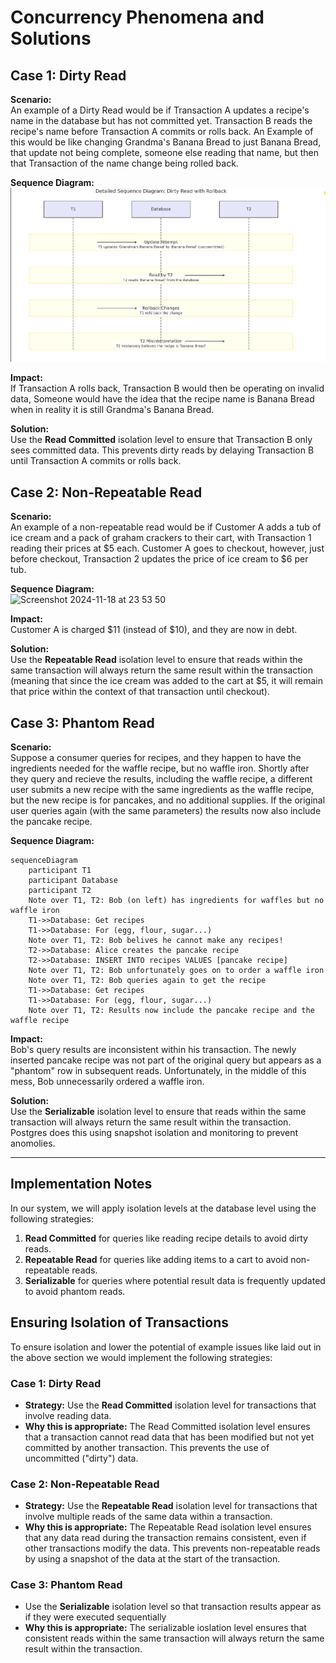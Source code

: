 
# Concurrency Phenomena and Solutions

## Case 1: Dirty Read
**Scenario:**  
An example of a Dirty Read would be if Transaction A updates a recipe's name in the database but has not committed yet. Transaction B reads the recipe's name before Transaction A commits or rolls back. An Example of this would be like changing Grandma's Banana Bread to just Banana Bread, that update not being complete, someone else reading that name, but then that Transaction of the name change being rolled back. 

**Sequence Diagram:**  
![Dirty Read Diagram](dirtyReadPt1.png)

**Impact:**  
If Transaction A rolls back, Transaction B would then be operating on invalid data, Someone would have the idea that the recipe name is Banana Bread when in reality it is still Grandma's Banana Bread. 

**Solution:**  
Use the **Read Committed** isolation level to ensure that Transaction B only sees committed data. This prevents dirty reads by delaying Transaction B until Transaction A commits or rolls back.

## Case 2: Non-Repeatable Read
**Scenario:**  
An example of a non-repeatable read would be if Customer A adds a tub of ice cream and a pack of graham crackers to their cart, with Transaction 1 reading their prices at $5 each. Customer A goes to checkout, however, just before checkout, Transaction 2 updates the price of ice cream to $6 per tub.

**Sequence Diagram:**  
<img width="370" alt="Screenshot 2024-11-18 at 23 53 50" src="https://github.com/user-attachments/assets/f3f1e8e1-f03b-4ec1-a888-b53b00dc9e65">

**Impact:**  
Customer A is charged $11 (instead of $10), and they are now in debt.

**Solution:**  
Use the **Repeatable Read** isolation level to ensure that reads within the same transaction will always return the same result within the transaction (meaning that since the ice cream was added to the cart at $5, it will remain that price within the context of that transaction until checkout).

## Case 3: Phantom Read
**Scenario:**  
Suppose a consumer queries for recipes, and they happen to have the ingredients needed for the waffle recipe, but no waffle iron. Shortly after they query and recieve the results, including the waffle recipe, a different user submits a new recipe with the same ingredients as the waffle recipe, but the new recipe is for pancakes, and no additional supplies. If the original user queries again (with the same parameters) the results now also include the pancake recipe.

**Sequence Diagram:**  
```mermaid
sequenceDiagram
    participant T1
    participant Database
    participant T2
    Note over T1, T2: Bob (on left) has ingredients for waffles but no waffle iron
    T1->>Database: Get recipes
    T1->>Database: For (egg, flour, sugar...)
    Note over T1, T2: Bob belives he cannot make any recipes!
    T2->>Database: Alice creates the pancake recipe
    T2->>Database: INSERT INTO recipes VALUES [pancake recipe]
    Note over T1, T2: Bob unfortunately goes on to order a waffle iron
    Note over T1, T2: Bob queries again to get the recipe
    T1->>Database: Get recipes
    T1->>Database: For (egg, flour, sugar...)
    Note over T1, T2: Results now include the pancake recipe and the waffle recipe
```

**Impact:**  
Bob's query results are inconsistent within his transaction. The newly inserted pancake recipe was not part of the original query but appears as a "phantom" row in subsequent reads. Unfortunately, in the middle of this mess, Bob unnecessarily ordered a waffle iron.

**Solution:**  
Use the **Serializable** isolation level to ensure that reads within the same transaction will always return the same result within the transaction. Postgres does this using snapshot isolation and monitoring to prevent anomolies. 

---

## Implementation Notes
In our system, we will apply isolation levels at the database level using the following strategies:

1. **Read Committed** for queries like reading recipe details to avoid dirty reads.
2. **Repeatable Read** for queries like adding items to a cart to avoid non-repeatable reads.
2. **Serializable** for queries where potential result data is frequently updated to avoid phantom reads.

## Ensuring Isolation of Transactions

To ensure isolation and lower the potential of example issues like laid out in the above section we would implement the  following strategies:

### Case 1: Dirty Read
- **Strategy:** Use the **Read Committed** isolation level for transactions that involve reading data.
- **Why this is appropriate:** The Read Committed isolation level ensures that a transaction cannot read data that has been modified but not yet committed by another transaction. This prevents the use of uncommitted ("dirty") data.
### Case 2: Non-Repeatable Read
- **Strategy:** Use the **Repeatable Read** isolation level for transactions that involve multiple reads of the same data within a transaction.
- **Why this is appropriate:** The Repeatable Read isolation level ensures that any data read during the transaction remains consistent, even if other transactions modify the data. This prevents non-repeatable reads by using a snapshot of the data at the start of the transaction. 
### Case 3: Phantom Read
- Use the **Serializable** isolation level so that transaction results appear as if they were executed sequentially
- **Why this is appropriate:** The serializable ioslation level ensures that consistent reads within the same transaction will always return the same result within the transaction. 

